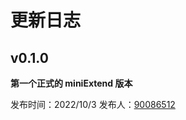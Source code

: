 # 更新日志

## v0.1.0

**第一个正式的 miniExtend 版本**

发布时间：2022/10/3
发布人：[90086512](https://github.com/0-0000)